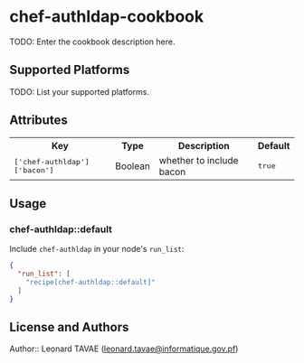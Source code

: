 # chef-authldap-cookbook

TODO: Enter the cookbook description here.

## Supported Platforms

TODO: List your supported platforms.

## Attributes

<table>
  <tr>
    <th>Key</th>
    <th>Type</th>
    <th>Description</th>
    <th>Default</th>
  </tr>
  <tr>
    <td><tt>['chef-authldap']['bacon']</tt></td>
    <td>Boolean</td>
    <td>whether to include bacon</td>
    <td><tt>true</tt></td>
  </tr>
</table>

## Usage

### chef-authldap::default

Include `chef-authldap` in your node's `run_list`:

```json
{
  "run_list": [
    "recipe[chef-authldap::default]"
  ]
}
```

## License and Authors

Author:: Leonard TAVAE (<leonard.tavae@informatique.gov.pf>)
